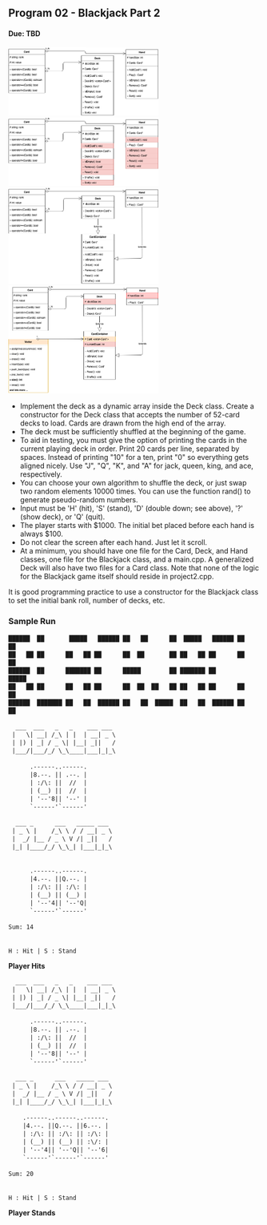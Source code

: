 ## Program 02 - Blackjack Part 2 
#### Due: TBD

<a href="PokerGame1.png"><img src="PokerGame1.png" width="300"></a>
<a href="PokerGame1.5.png"><img src="PokerGame1.5.png" width="300"></a>
<a href="PokerGame2.png"><img src="PokerGame2.png" width="300"></a>
<a href="PokerGame3.png"><img src="PokerGame3.png" width="300"></a>

- Implement the deck as a dynamic array inside the Deck class.  Create a constructor for the Deck class that accepts the number of 52-card decks to load. Cards are drawn from the high end of the array.
- The deck must be sufficiently shuffled at the beginning of the game.
- To aid in testing, you must give the option of printing the cards in the current playing deck in order.  Print 20 cards per line, separated by spaces.  Instead of printing "10" for a ten, print "0" so everything gets aligned nicely.  Use "J", "Q", "K", and "A" for jack, queen, king, and ace, respectively.
- You can choose your own algorithm to shuffle the deck, or just swap two random elements 10000 times.  You can use the function rand() to generate pseudo-random numbers.  
- Input must be 'H' (hit), 'S' (stand), 'D' (double down; see above), '?' (show deck), or 'Q' (quit).
- The player starts with $1000.  The initial bet placed before each hand is always $100.
- Do not clear the screen after each hand.  Just let it scroll.
- At a minimum, you should have one file for the Card, Deck, and Hand classes, one file for the Blackjack class, and a main.cpp.  A generalized Deck will also have two files for a Card class.  Note that none of the logic for the Blackjack game itself should reside in project2.cpp.



It is good programming practice to use a constructor for the Blackjack class to set the initial bank roll, number of decks, etc.

### Sample Run

```
██████  ██       █████   ██████ ██   ██      ██  █████   ██████ ██   ██ 
██   ██ ██      ██   ██ ██      ██  ██       ██ ██   ██ ██      ██  ██  
██████  ██      ███████ ██      █████        ██ ███████ ██      █████   
██   ██ ██      ██   ██ ██      ██  ██  ██   ██ ██   ██ ██      ██  ██  
██████  ███████ ██   ██  ██████ ██   ██  █████  ██   ██  ██████ ██   ██ 

  ___  ___   _   _    ___ ___ 
 |   \| __| /_\ | |  | __| _ \
 | |) | _| / _ \| |__| _||   /
 |___/|___/_/ \_\____|___|_|_\
                              
      .------..------.
      |8.--. || .--. |
      | :/\: ||  //  |
      | (__) ||  //  |
      | '--'8|| '--' |
      `------'`------'

  ___ _      ___   _____ ___ 
 | _ \ |    /_\ \ / / __| _ \
 |  _/ |__ / _ \ V /| _||   /
 |_| |____/_/ \_\_| |___|_|_\
                             

      .------..------.
      |4.--. ||Q.--. |
      | :/\: || :/\: |
      | (__) || (__) |
      | '--'4|| '--'Q|
      `------'`------'

Sum: 14


H : Hit | S : Stand
```
**Player Hits**

```
  ___  ___   _   _    ___ ___ 
 |   \| __| /_\ | |  | __| _ \
 | |) | _| / _ \| |__| _||   /
 |___/|___/_/ \_\____|___|_|_\

      .------..------.
      |8.--. || .--. |
      | :/\: ||  //  |
      | (__) ||  //  |
      | '--'8|| '--' |
      `------'`------'

  ___ _      ___   _____ ___ 
 | _ \ |    /_\ \ / / __| _ \
 |  _/ |__ / _ \ V /| _||   /
 |_| |____/_/ \_\_| |___|_|_\

    .------..------..------.
    |4.--. ||Q.--. ||6.--. |
    | :/\: || :/\: || :/\: |
    | (__) || (__) || :\/: |
    | '--'4|| '--'Q|| '--'6|
    `------'`------'`------'

Sum: 20


H : Hit | S : Stand
```
**Player Stands**